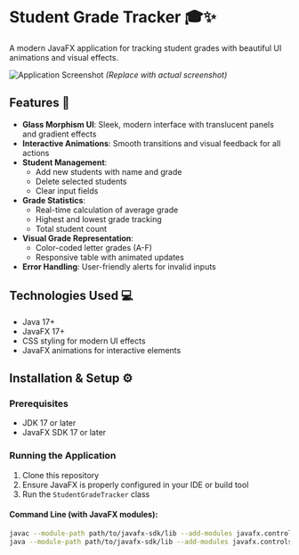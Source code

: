 # Student Grade Tracker 🎓✨

A modern JavaFX application for tracking student grades with beautiful UI animations and visual effects.

![Application Screenshot](screenshot.png) *(Replace with actual screenshot)*

## Features 🌟

- **Glass Morphism UI**: Sleek, modern interface with translucent panels and gradient effects
- **Interactive Animations**: Smooth transitions and visual feedback for all actions
- **Student Management**:
  - Add new students with name and grade
  - Delete selected students
  - Clear input fields
- **Grade Statistics**:
  - Real-time calculation of average grade
  - Highest and lowest grade tracking
  - Total student count
- **Visual Grade Representation**:
  - Color-coded letter grades (A-F)
  - Responsive table with animated updates
- **Error Handling**: User-friendly alerts for invalid inputs

## Technologies Used 💻

- Java 17+
- JavaFX 17+
- CSS styling for modern UI effects
- JavaFX animations for interactive elements

## Installation & Setup ⚙️

### Prerequisites
- JDK 17 or later
- JavaFX SDK 17 or later

### Running the Application
1. Clone this repository
2. Ensure JavaFX is properly configured in your IDE or build tool
3. Run the `StudentGradeTracker` class

#### Command Line (with JavaFX modules):
```bash
javac --module-path path/to/javafx-sdk/lib --add-modules javafx.controls,javafx.fxml StudentGradeTracker.java
java --module-path path/to/javafx-sdk/lib --add-modules javafx.controls,javafx.fxml StudentGradeTracker
